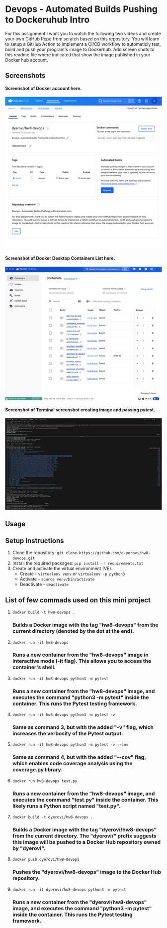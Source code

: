 # Devops - Automated Builds Pushing to Dockeruhub Intro

For this assignment I want you to watch the following two videos and create your own GitHub Repo from scratch based on this repository.   You will learn to setup a GitHub Action to implement a CI/CD workflow to automaticly test, build and push your program's image to Dockerhub.  Add screen shots to this readme file where indicated that show the image published in your Docker hub account. 

## Screenshots

#### Screenshot of Docker account here.
![LBYL](docker-hub-screenshot.png "Docker Hub Account")

#### Screenshot of Docker Desktop Containers List here.
![LBYL](docker-desktop-screenshot.png "Docker Desktop Containers List")

#### Screenshot of Terminal screenshot creating image and passing pytest.
![LBYL](terminal-screenshot.png "Terminal screenshot creating image and passing pytest")


## Usage
**Setup Instructions**
--------------------

1. Clone the repository: `git clone https://github.com/d-yerovi/hw8-devops.git`
2. Install the required packages: `pip install -r requirements.txt`
3. Create and activate the virtual environment (VE).
    * Create - `virtualenv venv` or `virtualenv -p python3`
    * Activate - `source venv/bin/activate`
    * Deactivate - `deactivate` 


## List of few commads used on this mini project

1. `docker build -t hw8-devops .`
   ### Builds a Docker image with the tag "hw8-devops" from the current directory (denoted by the dot at the end).

2. `docker run -it hw8-devops`
   ### Runs a new container from the "hw8-devops" image in interactive mode (-it flag). This allows you to access the container's shell.

3. `docker run -it hw8-devops python3 -m pytest`
   ### Runs a new container from the "hw8-devops" image, and executes the command "python3 -m pytest" inside the container. This runs the Pytest testing framework.

4. `docker run -it hw8-devops python3 -m pytest -v`
   ### Same as command 3, but with the added "-v" flag, which increases the verbosity of the Pytest output.

5. `docker run -it hw8-devops python3 -m pytest -v --cov`
   ### Same as command 4, but with the added "--cov" flag, which enables code coverage analysis using the coverage.py library.

6. `docker run hw8-devops test.py`
   ### Runs a new container from the "hw8-devops" image, and executes the command "test.py" inside the container. This likely runs a Python script named "test.py".

7. `docker build -t dyerovi/hw8-devops .`
   ### Builds a Docker image with the tag "dyerovi/hw8-devops" from the current directory. The "dyerovi/" prefix suggests this image will be pushed to a Docker Hub repository owned by "dyerovi".

8. `docker push dyerovi/hw8-devops`
   ### Pushes the "dyerovi/hw8-devops" image to the Docker Hub repository.

9. `docker run -it dyerovi/hw8-devops python3 -m pytest`
   ### Runs a new container from the "dyerovi/hw8-devops" image, and executes the command "python3 -m pytest" inside the container. This runs the Pytest testing framework.
